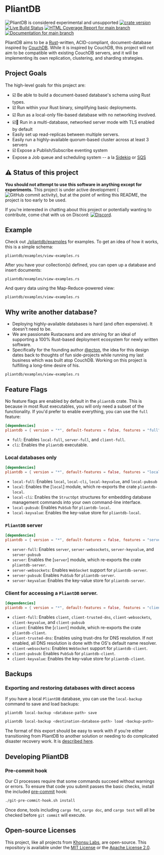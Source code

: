 # PliantDB

![PliantDB is considered experimental and unsupported](https://img.shields.io/badge/status-experimental-blueviolet)
[![crate version](https://img.shields.io/crates/v/pliantdb.svg)](https://crates.io/crates/pliantdb)
[![Live Build Status](https://img.shields.io/github/workflow/status/khonsulabs/pliantdb/Tests/main)](https://github.com/khonsulabs/pliantdb/actions?query=workflow:Tests)
[![HTML Coverage Report for `main` branch](https://khonsulabs.github.io/pliantdb/coverage/badge.svg)](https://khonsulabs.github.io/pliantdb/coverage/)
[![Documentation for `main` branch](https://img.shields.io/badge/docs-main-informational)](https://khonsulabs.github.io/pliantdb/main/pliantdb/)

PliantDB aims to be a [Rust](https://rust-lang.org)-written, ACID-compliant, document-database inspired by [CouchDB](https://couchdb.apache.org/). While it is inspired by CouchDB, this project will not aim to be compatible with existing CouchDB servers, and it will be implementing its own replication, clustering, and sharding strategies.

## Project Goals

The high-level goals for this project are:

- ☑️ Be able to build a document-based database's schema using Rust types.
- ☑️ Run within your Rust binary, simplifying basic deployments.
- ☑️ Run as a local-only file-based database with no networking involved.
- ☑️🚧 Run in a multi-database, networked server mode with TLS enabled by default
- Easily set up read-replicas between multiple servers.
- Easily run a highly-available quorum-based cluster across at least 3 servers
- ☑️ Expose a Publish/Subscribe eventing system
- Expose a Job queue and scheduling system -- a la [Sidekiq](https://sidekiq.org/) or [SQS](https://aws.amazon.com/sqs/)

## ⚠️ Status of this project

**You should not attempt to use this software in anything except for experiments.** This project is under active development (![GitHub commit activity](https://img.shields.io/github/commit-activity/m/khonsulabs/pliantdb)), but at the point of writing this README, the project is too early to be used.

If you're interested in chatting about this project or potentially wanting to contribute, come chat with us on Discord: [![Discord](https://img.shields.io/discord/578968877866811403)](https://discord.khonsulabs.com/).

## Example

Check out [./pliantdb/examples](./pliantdb/examples) for examples. To get an idea of how it works, this is a simple schema:

```rust: source @ snippet-a
pliantdb/examples/view-examples.rs
```

After you have your collection(s) defined, you can open up a database and insert documents:

```rust: source @ snippet-b
pliantdb/examples/view-examples.rs
```

And query data using the Map-Reduce-powered view:

```rust: source @ snippet-c
pliantdb/examples/view-examples.rs
```

## Why write another database?

- Deploying highly-available databases is hard (and often expensive). It doesn't need to be.
- We are passionate Rustaceans and are striving for an ideal of supporting a 100% Rust-based deployment ecosystem for newly written software.
- Specifically for the founding author [@ecton](https://github.com/ecton), the idea for this design dates back to thoughts of fun side-projects while running my last business which was built atop CouchDB. Working on this project is fulfilling a long-time desire of his.

```rust: source @ snippet-c
pliantdb/examples/view-examples.rs
```

## Feature Flags

No feature flags are enabled by default in the `pliantdb` crate. This is
because in most Rust executables, you will only need a subset of the
functionality. If you'd prefer to enable everything, you can use the `full`
feature:

```toml
[dependencies]
pliantdb = { version = "*", default-features = false, features = "full" }
```

- `full`: Enables `local-full`, `server-full`, and `client-full`.
- `cli`: Enables the `pliantdb` executable.

### Local databases only

```toml
[dependencies]
pliantdb = { version = "*", default-features = false, features = "local-full" }
```

- `local-full`: Enables `local`, `local-cli`, `local-keyvalue`, and
  `local-pubsub`
- `local`: Enables the [`local`] module, which re-exports the crate
  `pliantdb-local`.
- `local-cli`: Enables the `StructOpt` structures for embedding database
  management commands into your own command-line interface.
- `local-pubsub`: Enables `PubSub` for `pliantdb-local`.
- `local-keyvalue`: Enables the key-value store for `pliantdb-local`.

### `PliantDB` server

```toml
[dependencies]
pliantdb = { version = "*", default-features = false, features = "server-full" }
```

- `server-full`: Enables `server`, `server-websockets`, `server-keyvalue`,
  and `server-pubsub`
- `server`: Enables the [`server`] module, which re-exports the crate
  `pliantdb-server`.
- `server-websockets`: Enables `WebSocket` support for `pliantdb-server`.
- `server-pubsub`: Enables `PubSub` for `pliantdb-server`.
- `server-keyvalue`: Enables the key-value store for `pliantdb-server`.

### Client for accessing a `PliantDB` server.

```toml
[dependencies]
pliantdb = { version = "*", default-features = false, features = "client-full" }
```

- `client-full`: Enables `client`, `client-trusted-dns`,
  `client-websockets`, `client-keyvalue`, and `client-pubsub`
- `client`: Enables the [`client`] module, which re-exports the crate
  `pliantdb-client`.
- `client-trusted-dns`: Enables using trust-dns for DNS resolution. If not
  enabled, all DNS resolution is done with the OS's default name resolver.
- `client-websockets`: Enables `WebSocket` support for `pliantdb-client`.
- `client-pubsub`: Enables `PubSub` for `pliantdb-client`.
- `client-keyvalue`: Enables the key-value store for `pliantdb-client`.

## Backups

### Exporting and restoring databases with direct access

If you have a local `PliantDB` database, you can use the `local-backup` command to save and load backups:

```sh
pliantdb local-backup <database-path> save
```

```sh
pliantdb local-backup <destination-database-path> load <backup-path>
```

The format of this export should be easy to work with if you're either transitioning from PliantDB to another solution or needing to do complicated disaster recovery work. It is [described here](https://khonsulabs.github.io/pliantdb/main/pliantdb/local/backup/enum.Command.html#variant.Save).

## Developing PliantDB

### Pre-commit hook

Our CI processes require that some commands succeed without warnings or errors. To ensure that code you submit passes the basic checks, install the included [pre-commit](./git-pre-commit-hook.sh) hook:

```bash
./git-pre-commit-hook.sh install
```

Once done, tools including `cargo fmt`, `cargo doc`, and `cargo test` will all be checked before `git commit` will execute.

## Open-source Licenses

This project, like all projects from [Khonsu Labs](https://khonsulabs.com/), are open-source. This repository is available under the [MIT License](./LICENSE-MIT) or the [Apache License 2.0](./LICENSE-APACHE).
